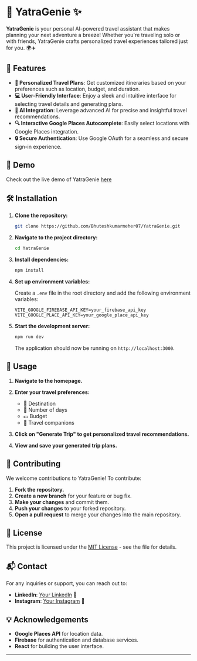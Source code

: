 # 🧳 YatraGenie ✨

**YatraGenie** is your personal AI-powered travel assistant that makes planning your next adventure a breeze! Whether you're traveling solo or with friends, YatraGenie crafts personalized travel experiences tailored just for you. 🌍✈️

## 🌟 Features

- **🎯 Personalized Travel Plans**: Get customized itineraries based on your preferences such as location, budget, and duration.
- **💻 User-Friendly Interface**: Enjoy a sleek and intuitive interface for selecting travel details and generating plans.
- **🤖 AI Integration**: Leverage advanced AI for precise and insightful travel recommendations.
- **🔍 Interactive Google Places Autocomplete**: Easily select locations with Google Places integration.
- **🔒 Secure Authentication**: Use Google OAuth for a seamless and secure sign-in experience.

## 🚀 Demo

Check out the live demo of YatraGenie [here](https://example.com)

## 🛠️ Installation

1. **Clone the repository:**

   ```sh
   git clone https://github.com/Bhuteshkumarmeher07/YatraGenie.git
   ```

2. **Navigate to the project directory:**

   ```sh
   cd YatraGenie
   ```

3. **Install dependencies:**

   ```sh
   npm install
   ```

4. **Set up environment variables:**

   Create a `.env` file in the root directory and add the following environment variables:

   ```env
   VITE_GOOGLE_FIREBASE_API_KEY=your_firebase_api_key
   VITE_GOOGLE_PLACE_API_KEY=your_google_place_api_key
   ```

5. **Start the development server:**

   ```sh
   npm run dev
   ```

   The application should now be running on `http://localhost:3000`.

## 📖 Usage

1. **Navigate to the homepage.**
2. **Enter your travel preferences:**
   - 📍 Destination
   - 📅 Number of days
   - 💵 Budget
   - 👫 Travel companions

3. **Click on "Generate Trip" to get personalized travel recommendations.**

4. **View and save your generated trip plans.**

## 🤝 Contributing

We welcome contributions to YatraGenie! To contribute:

1. **Fork the repository.**
2. **Create a new branch** for your feature or bug fix.
3. **Make your changes** and commit them.
4. **Push your changes** to your forked repository.
5. **Open a pull request** to merge your changes into the main repository.

## 📜 License

This project is licensed under the [MIT License](LICENSE) - see the file for details.

## 📬 Contact

For any inquiries or support, you can reach out to:

- **LinkedIn**: [Your LinkedIn](https://www.linkedin.com/in/yourprofile) 👔
- **Instagram**: [Your Instagram](https://www.linkedin.com/in/bhutesh-kumar-meher-474992231/) 📸

## 💡 Acknowledgements

- **Google Places API** for location data.
- **Firebase** for authentication and database services.
- **React** for building the user interface.

---
